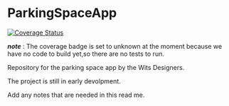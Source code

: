 # ParkingSpaceApp

[![Coverage Status](https://coveralls.io/repos/github/PierceB/ParkingSpaceApp/badge.svg?branch=master)](https://coveralls.io/github/PierceB/ParkingSpaceApp?branch=master)

***note*** : The coverage badge is set to unknown at the moment because we have no code to build yet,so there are no tests to run.

Repository for the parking space app by the Wits Designers. 

The project is still in early devolpment. 

Add any notes that are needed in this read me. 

